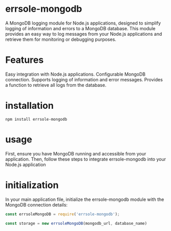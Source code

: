 # errsole-mongodb
A MongoDB logging module for Node.js applications, designed to simplify logging of information and errors to a MongoDB database. This module provides an easy way to log messages from your Node.js applications and retrieve them for monitoring or debugging purposes.

# Features
Easy integration with Node.js applications.
Configurable MongoDB connection.
Supports logging of information and error messages.
Provides a function to retrieve all logs from the database.

# installation
```
npm install errsole-mongodb
```

# usage
First, ensure you have MongoDB running and accessible from your application. Then, follow these steps to integrate errsole-mongodb into your Node.js application

# initialization
In your main application file, initialize the errsole-mongodb module with the MongoDB connection details:
```javascript
const errsoleMongoDB = require('errsole-mongodb');

const storage = new errsoleMongoDB(mongodb_url, database_name)
```
